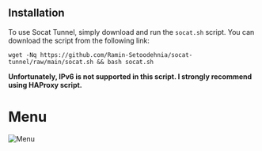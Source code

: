 ## Installation

To use Socat Tunnel, simply download and run the `socat.sh` script. You can download the script from the following link:
```
wget -Nq https://github.com/Ramin-Setoodehnia/socat-tunnel/raw/main/socat.sh && bash socat.sh
```
**Unfortunately, IPv6 is not supported in this script. I strongly recommend using HAProxy script.**

# Menu
![Menu](https://github.com/Ramin-Setoodehnia/socat-tunnel/blob/main/socat-tunnel.png)
